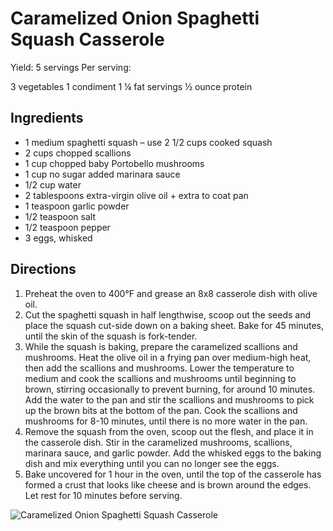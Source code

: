 # Caramelized Onion Spaghetti Squash Casserole

Yield:
5 servings
Per serving:

3 vegetables
1 condiment
1 ¼ fat servings
½ ounce protein

## Ingredients
* 1 medium spaghetti squash – use 2 1/2 cups cooked squash
* 2 cups chopped scallions
* 1 cup chopped baby Portobello mushrooms
* 1 cup no sugar added marinara sauce
* 1/2 cup water
* 2 tablespoons extra-virgin olive oil + extra to coat pan
* 1 teaspoon garlic powder
* 1/2 teaspoon salt
* 1/2 teaspoon pepper
* 3 eggs, whisked

## Directions
1. Preheat the oven to 400°F and grease an 8x8 casserole dish with olive oil.
2. Cut the spaghetti squash in half lengthwise, scoop out the seeds and place the squash cut-side down on a baking sheet. Bake for 45 minutes, until the skin of the squash is fork-tender.
3. While the squash is baking, prepare the caramelized scallions and mushrooms. Heat the olive oil in a frying pan over medium-high heat, then add the scallions and mushrooms. Lower the temperature to medium and cook the scallions and mushrooms until beginning to brown, stirring occasionally to prevent burning, for around 10 minutes. Add the water to the pan and stir the scallions and mushrooms to pick up the brown bits at the bottom of the pan. Cook the scallions and mushrooms for 8-10 minutes, until there is no more water in the pan.
4. Remove the squash from the oven, scoop out the flesh, and place it in the casserole dish. Stir in the caramelized mushrooms, scallions, marinara sauce, and garlic powder. Add the whisked eggs to the baking dish and mix everything until you can no longer see the eggs.
5. Bake uncovered for 1 hour in the oven, until the top of the casserole has formed a crust that looks like cheese and is brown around the edges. Let rest for 10 minutes before serving.

![Caramelized Onion Spaghetti Squash Casserole](images/Caramelized%20Onion%20Spaghetti%20Squash%20Casserole.png)

